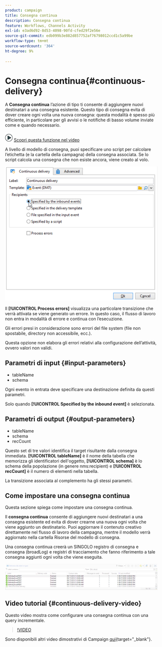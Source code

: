 ```yaml
---
product: campaign
title: Consegna continua
description: Consegna continua
feature: Workflows, Channels Activity
exl-id: e3ad6d92-8d53-4098-90fd-cfed29f2e56e
source-git-commit: edb099b3e882d857752af76798012ccd1c5a99be
workflow-type: tm+mt
source-wordcount: '364'
ht-degree: 9%

---
```


# Consegna continua{#continuous-delivery}



A **Consegna continua** l’azione di tipo ti consente di aggiungere nuovi destinatari a una consegna esistente. Questo tipo di consegna evita di dover creare ogni volta una nuova consegna: questa modalità è spesso più efficiente, in particolare per gli avvisi o le notifiche di basso volume inviate come e quando necessario.

![](assets/do-not-localize/how-to-video.png) [Scopri questa funzione nel video](#continuous-delivery-video)

A livello di modello di consegna, puoi specificare uno script per calcolare l’etichetta (e la cartella della campagna) della consegna associata. Se lo script calcola una consegna che non esiste ancora, viene creato al volo.

![](assets/edit_diffusion_fil.png)

Il **[!UICONTROL Process errors]** visualizza una particolare transizione che verrà attivata se viene generato un errore. In questo caso, il flusso di lavoro non entra in modalità di errore e continua con l’esecuzione.

Gli errori presi in considerazione sono errori del file system (file non spostabile, directory non accessibile, ecc.).

Questa opzione non elabora gli errori relativi alla configurazione dell’attività, ovvero valori non validi.

## Parametri di input {#input-parameters}

* tableName
* schema

Ogni evento in entrata deve specificare una destinazione definita da questi parametri.

Solo quando **[!UICONTROL Specified by the inbound event]** è selezionata.

## Parametri di output {#output-parameters}

* tableName
* schema
* recCount

Questo set di tre valori identifica il target risultante dalla consegna immediata. **[!UICONTROL tableName]** è il nome della tabella che memorizza gli identificatori dell&#39;oggetto, **[!UICONTROL schema]** è lo schema della popolazione (in genere nms:recipient) e **[!UICONTROL recCount]** è il numero di elementi nella tabella.

La transizione associata al complemento ha gli stessi parametri.

## Come impostare una consegna continua

Questa sezione spiega come impostare una consegna continua.

Il **consegna continua** consente di aggiungere nuovi destinatari a una consegna esistente ed evita di dover crearne una nuova ogni volta che viene aggiunto un destinatario. Puoi aggiornare il contenuto creativo direttamente nel flusso di lavoro della campagna, mentre il modello verrà aggiornato nella cartella Risorse del modello di consegna.

Una consegna continua creerà un SINGOLO registro di consegna e consegna (broadLog) e registri di tracciamento che fanno riferimento a tale consegna aggiunti ogni volta che viene eseguita.

![Consegna continua](assets/delivery_continuous.jpg)

## Video tutorial {#continuous-delivery-video}

Questo video mostra come configurare una consegna continua con una query incrementale.

>[!VIDEO](https://video.tv.adobe.com/v/25039?quality=12)

Sono disponibili altri video dimostrativi di Campaign [qui](https://experienceleague.adobe.com/docs/campaign-learn/tutorials/getting-started/introduction-to-adobe-campaign.html){target="_blank"}.
